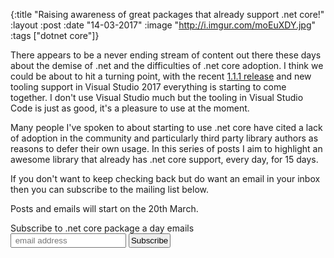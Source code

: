 {:title  "Raising awareness of great packages that already support .net core!"
 :layout :post
 :date   "14-03-2017"
 :image  "http://i.imgur.com/moEuXDY.jpg"
 :tags   ["dotnet core"]}

There appears to be a never ending stream of content out there these days about the demise of .net and
the difficulties of .net core adoption. I think we could be about to hit a turning point, with the recent
[1.1.1 release](https://github.com/dotnet/core/blob/master/release-notes/download-archives/1.1.1-download.md) and 
new tooling support in Visual Studio 2017 everything is starting to come together. I don't use Visual Studio much
but the tooling in Visual Studio Code is just as good, it's a pleasure to use at the moment. 

Many people I've spoken to about starting to use .net core have cited a lack of adoption in the community and
particularly third party library authors as reasons to defer their own usage. In this series of posts
I aim to highlight an awesome library that already has .net core support, every day, for 15 days.

If you don't want to keep checking back but do want an email in your inbox then you can subscribe to the mailing list below.

Posts and emails will start on the 20th March.

<link href="//cdn-images.mailchimp.com/embedcode/slim-10_7.css" rel="stylesheet" type="text/css">
<div id="mc_embed_signup">
<form action="//xyz.us15.list-manage.com/subscribe/post?u=b6063259bae6e4712948e9cb9&amp;id=802d24879d" method="post" id="mc-embedded-subscribe-form" name="mc-embedded-subscribe-form" class="validate" target="_blank" novalidate>
<div id="mc_embed_signup_scroll">
<label for="mce-EMAIL">Subscribe to .net core package a day emails </label>
<br />
<input style="padding:2px;" type="email" value="" name="EMAIL" class="email" id="mce-EMAIL" placeholder=" email address" required>
<!-- real people should not fill this in and expect good things - do not remove this or risk form bot signups-->
<div style="position: absolute; left: -5000px;" aria-hidden="true"><input type="text" name="b_b6063259bae6e4712948e9cb9_802d24879d" tabindex="-1" value=""></div>
<input style="padding:2px;" type="submit" value="Subscribe" name="subscribe" id="mc-embedded-subscribe" class="button"></div>
</div>
</form>
</div>
